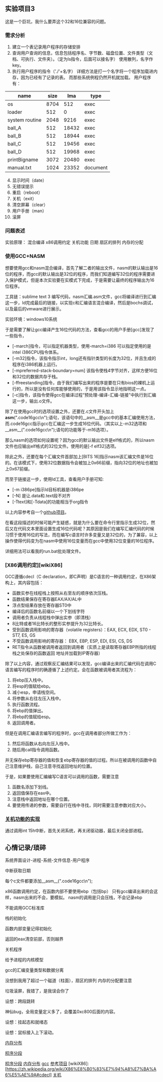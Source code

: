 实验项目3
---
这是一个巨坑，我什么要弄这个32和16位兼容的问题。

### 需求分析
1. 建立一个表记录用户程序的存储安排
2. 查询用户查询的信息，信息包括程序名、字节数、磁盘位置、文件类型（文档、可执行、文件夹）。（定为ls指令，后面可以接名字）
    使用散列，名字作key。
3. 执行用户程序的指令（'./'+名字）
    详细方法是打一个名字将一个程序加载进内存，因为已经有了记录的表。
    而那些系统例程仍然开机就加载。
    用户程序有：

|name|size|lma|type|
|----|----|---|----|  
|os|8704|512|exec|
|loader|512|0|exec|
|system routine|2048|9216|exec|
|ball_A|512|18432|exec| 
|ball_B|512|18944|exec|
|ball_C|512|19456|exec|
|ball_D|512|19968|exec|
|printBigname|3072|20480|exec|
|manual.txt|1024|23352|document|

4. 显示时间（date）
5. 无错误提示
6. 重启（reboot）
7. 关机（exit）
8. 清空屏幕（clear）
9. 用户手册（man）
10. 滚屏

### 问题表述

实验原理：
混合编译
x86调用约定
关机功能
日期
扇区的排列
内存的分配

### 使用GCC+NASM

想要使用gcc和nasm混合编译，首先了解二者的输出文件，nasm的默认输出是16位的程序，而gcc的默认输出是32位的程序，而我们知道编写32位的程序需要进入保护模式，但是本次实验要在实模式下完成，于是需要让最终的程序输出为16位程序。

工具链：sublime text 3 编写代码，nasm汇编.asm文件，gcc将编译进行到汇编这一步，ld完成最后的链接，以实现c和汇编语言混合编译，然后是bochs调试，以及最后的vmware进行展示。

实验环境：windows10系统

于是需要了解让gcc编译产生16位代码的方法，查看gcc的用户手册[gcc]发现了一些指令，
+ [-march]指令，可以指定机器类型，使用-march=i386 可以指定使用的是intel i386CPU指令体系。
+ [-m32]指令，该指令指示int，long还有指针类型的长度为32位，并且生成的程序在i386机器上运行。
+ [-mpreferred-stack-boundary=num] 该指令使栈4字节对齐，这样方便16位和32位的数据共存于栈。
+ [-ffreestanding]指令，由于我们编写出来的程序是要在只有bios的裸机上运行的，所以是没有任何库能够使用的，于是用该指令显示地指明这一点。
+ [-c]指令，该指令使得gcc在编译过程“预处理-编译-汇编-链接”中执行到汇编这一步，输出.o文件。

除了在使用gcc时的选项设置之外，还要在.c文件开头加上 __asm__(".code16gcc\n");语句，该语句中的__asm__是gcc中的基本汇编使用方法，而.code16gcc指示gcc在汇编这一步生成16位代码。（其实以上-m32选项和__asm__(".code16gcc\n");语句的功能等于-m16选项）。

那么nasm的选项如何设置呢？因为gcc的默认输出文件是elf格式的，所以nasm文件也应输出elf格式的32位文件。使用的是[-f elf32]选项。

除此之外，还要在每个汇编文件首部加上[BITS 16]指示nasm该汇编文件是16位的。在该模式下，使用32位数据指令会被加上0x66前缀，指向32位的地址也被加上0x67前缀。

而至于链接这一步，使用ld工具，查看用户手册可知:
+ [-m i386pe]指示ld目标机器是i386pe
+ [-N] 是让.data和.text段不对齐
+ [-Ttext]和[-Tdata]的功能相当于org指令

以上内容参考自一个[github项目](参考项目)。

在看这段描述的时候可能产生疑惑，就是为什么要在命令行里指示生成32位，然后又在代码文本里面设置生成16位代码呢？其原因是我们在编写汇编代码的时候习惯于使用16位的写法，而在编写c语言时许多变量又是32位的，为了兼容，以上操作使得代码变为在nasm中使用16位变量而在gcc中使用32位变量的16位程序。

详细用法可以看我的run.bat批处理文件。

### [X86调用约定][wikiX86]

GCC遵循cdecl（C declaration，即C声明）是C语言的一种调用约定，在X86架构上，其内容包括：
+ 函数实参在线程栈上按照从右至左的顺序依次压栈。
+ 函数结果保存在寄存器EAX/AX/AL中
+ 浮点型结果存放在寄存器ST0中
+ 编译后的函数名前缀以一个下划线字符
+ 调用者负责从线程栈中弹出实参（即清栈）
+ 8比特或者16比特长的整形实参提升为32比特长。
+ 受到函数调用影响的寄存器（volatile registers）：EAX, ECX, EDX, ST0 - ST7, ES, GS
+ 不受函数调用影响的寄存器： EBX, EBP, ESP, EDI, ESI, CS, DS
+ RET指令从函数被调用者返回到调用者（实质上是读取寄存器EBP所指的线程栈之处保存的函数返回 地址并加载到IP寄存器）

除了以上内容，通过观察反汇编结果可以发现，gcc编译出来的汇编代码在调用C语言编写的程序时的确遵循了上述约定。会在函数被调用者其流程为：
1. 将ebp压入栈中。
2. 将esp的值赋给ebp。
3. 减小esp，申请栈空间。
4. 将参数从右往左压入栈中。
5. 执行函数流程。
6. 将ebp的值弹出。
7. 将ebp的值赋给esp。
8. 返回调用者。

但是在调用汇编语言编写的程序时，gcc在调用者部分所做工作为：
1. 然后将函数从右向左压入栈中。
2. 随后用call指令调用函数。
 
并无保存ebp寄存器的值和恢复ebp寄存器的值的过程。所以在被调用的函数中自己注意维护栈，自己注意寻找返回地址的位置。

于是，如果要使用汇编编写C语言可以调用的函数，需要注意

1. 函数名添加下划线。
2. 返回值保存在eax中。
3. 注意栈中返回地址在哪个位置。
4. 要使用传递的参数，需要自行在栈中寻找，同时需要注意参数对应大小。

### [关机功能的实现](关机)

通过调用int 15h中断，首先关闭系统，再关闭驱动器，最后关闭全部进程。


心情记录/琐碎
-----

系统界面设计-进程-系统-文件信息-用户程序

中断获取日期

每个c文件都要添加__asm__(".code16gcc\n");

x86函数调用约定，在函数内部不要使用ebp（包括bp）
只有gcc编译出来的会这样，nasm出来的不会，要模拟。
nasm的调用是只会压栈，不会记录ebp

不能调用GCC标准库

栈的初始化

函数内部变量记得初始化

返回的eax清空前部，否则越界

关机程序

给予进程的内核模型

gcc的汇编变量类型和数据分离

没想到我用了超过一个磁道（柱面），扇区的排列
内存的分配要注意

垃圾滚屏，我错了，是我误会你了

设想：跨段跳转

神仙bug，全局变量定义多了，会覆盖0xc800后面的内容。

设想：挂起态和就绪态

设想：鼠标接入上下滚动。

[内存分布](内存分布)

[程序分段](程序分段)

[程序分段](https://zhuanlan.zhihu.com/p/28659560)
[内存分布](https://github.com/Urinx/SomeCodes/tree/master/Asm/Boot)
[gcc](https://gcc.gnu.org/onlinedocs/gcc-5.5.0/gcc/x86-Options.html#x86-Options)
[参考项目](https://github.com/richardtsai/homework)
[wikiX86]:[https://zh.wikipedia.org/wiki/X86%E8%B0%83%E7%94%A8%E7%BA%A6%E5%AE%9A#cdecl]
[关机](https://blog.csdn.net/wbcuc/article/details/7873314)